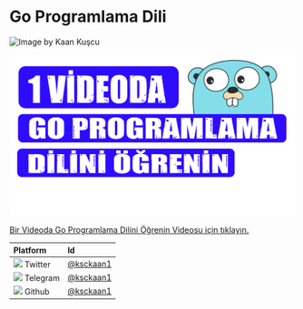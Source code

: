 # Go Programlama Dili

![Image by Kaan Ku&#x15F;cu](.gitbook/assets/golangtrsitelogo.png)

![Go Programming in one video](.gitbook/assets/thumnailgolang.jpeg.png)

[Bir Videoda Go Programlama Dilini Öğrenin Videosu için tıklayın.](https://www.youtube.com/watch?v=vjHAvx47d98&lc)

| Platform | Id |
| :--- | :--- |
| ![](.gitbook/assets/twitter.png) Twitter | [@ksckaan1](https://twitter.com/ksckaan1) |
| ![](.gitbook/assets/telegram.png) Telegram | [@ksckaan1](https://t.me/ksckaan1) |
| ![](.gitbook/assets/github-image.png) Github | [@ksckaan1](https://github.com/ksckaan1) |



